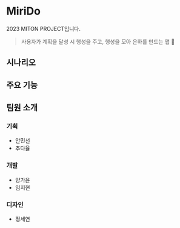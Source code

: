 # MiriDo
2023 MITON PROJECT입니다.
> 사용자가 계획을 달성 시 행성을 주고,  행성을 모아 은하를 만드는 앱 🚀

## 시나리오

## 주요 기능

## 팀원 소개
### 기획
- 안민선
- 추다율
### 개발
- 양가윤
- 임지현
### 디자인
- 정세연
